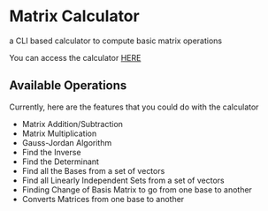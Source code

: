 # Matrix Calculator
a CLI based calculator to compute basic matrix operations

You can access the calculator [HERE](https://replit.com/@602558/Matrix-Solver#main.py)


## Available Operations
Currently, here are the features that you could do with the calculator

* Matrix Addition/Subtraction
* Matrix Multiplication
* Gauss-Jordan Algorithm
* Find the Inverse
* Find the Determinant
* Find all the Bases from a set of vectors
* Find all Linearly Independent Sets from a set of vectors
* Finding Change of Basis Matrix to go from one base to another
* Converts Matrices from one base to another

